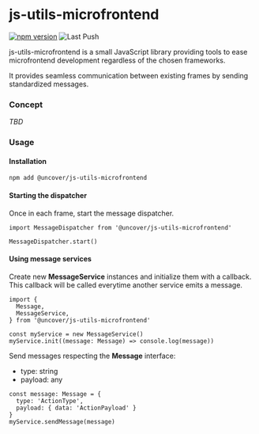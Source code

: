 # js-utils-microfrontend

[![npm version](https://badge.fury.io/js/@uncover%2Fjs-utils-microfrontend.svg)](https://badge.fury.io/js/@uncover%2Fjs-utils-microfrontend)
![Last Push](https://github.com/ash-uncover/js-utils-microfrontend/actions/workflows/publish-npm.yml/badge.svg)

js-utils-microfrontend is a small JavaScript library providing tools to ease microfrontend development regardless of the chosen frameworks.

It provides seamless communication between existing frames by sending standardized messages.

### Concept

*TBD*

### Usage
#### Installation

```
npm add @uncover/js-utils-microfrontend
```

#### Starting the dispatcher

Once in each frame, start the message dispatcher.

```
import MessageDispatcher from '@uncover/js-utils-microfrontend'

MessageDispatcher.start()
```

#### Using message services

Create new **MessageService** instances and initialize them with a callback. This callback will be called everytime another service emits a message.

```
import {
  Message,
  MessageService,
} from '@uncover/js-utils-microfrontend'

const myService = new MessageService()
myService.init((message: Message) => console.log(message))
```

Send messages respecting the **Message** interface:
- type: string
- payload: any

```
const message: Message = {
  type: 'ActionType',
  payload: { data: 'ActionPayload' }
}
myService.sendMessage(message)
```